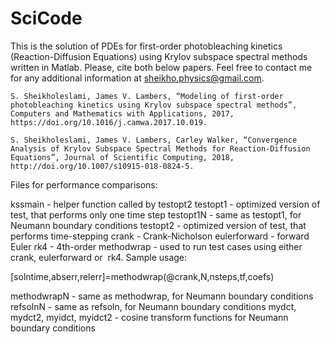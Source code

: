 # SciCode

This is the solution of PDEs for first-order photobleaching kinetics (Reaction-Diffusion Equations) using Krylov subspace spectral methods written in Matlab. Please, cite both below papers. Feel free to contact me for any additional information at sheikho.physics@gmail.com.


	S. Sheikholeslami, James V. Lambers, “Modeling of first-order photobleaching kinetics using Krylov subspace spectral methods”, Computers and Mathematics with Applications, 2017, https://doi.org/10.1016/j.camwa.2017.10.019.

	S. Sheikholeslami, James V. Lambers, Carley Walker, “Convergence Analysis of Krylov Subspace Spectral Methods for Reaction-Diffusion Equations”, Journal of Scientific Computing, 2018, http://doi.org/10.1007/s10915-018-0824-5.


Files for performance comparisons:

kssmain - helper function called by testopt2
testopt1 - optimized version of test, that performs only one time step
testopt1N - same as testopt1, for Neumann boundary conditions
testopt2 - optimized version of test, that performs time-stepping
crank - Crank-Nicholson
eulerforward - forward Euler
rk4 - 4th-order
methodwrap - used to run test cases using either crank, eulerforward or 
rk4. Sample usage:

[solntime,abserr,relerr]=methodwrap(@crank,N,nsteps,tf,coefs)

methodwrapN - same as methodwrap, for Neumann boundary conditions
refsolnN - same as refsoln, for Neumann boundary conditions
mydct, mydct2, myidct, myidct2 - cosine transform functions for Neumann 
boundary conditions

